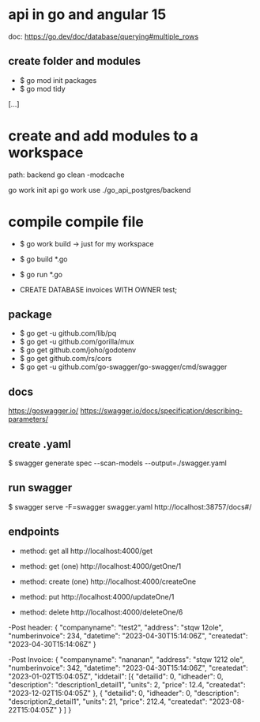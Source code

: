 # api in go and angular 15
doc: https://go.dev/doc/database/querying#multiple_rows

## create folder and modules
* $ go mod init packages
* $ go mod tidy

[...]

# create and add modules to a workspace
path: backend
go clean -modcache

go work init api
go work use ./go_api_postgres/backend


# compile compile file
* $ go work build -> just for my workspace
* $ go build *.go
* $ go run *.go

* CREATE DATABASE invoices WITH OWNER test;

## package
* $ go get -u github.com/lib/pq
* $ go get -u github.com/gorilla/mux
* $ go get github.com/joho/godotenv
* $ go get github.com/rs/cors
* $ go get -u github.com/go-swagger/go-swagger/cmd/swagger


## docs
https://goswagger.io/
https://swagger.io/docs/specification/describing-parameters/

## create .yaml
$ swagger generate spec --scan-models --output=./swagger.yaml

## run swagger
$ swagger serve -F=swagger swagger.yaml
http://localhost:38757/docs#/

## endpoints
* method: get all
http://localhost:4000/get

* method: get (one)
http://localhost:4000/getOne/1

* method: create (one)
http://localhost:4000/createOne

* method: put
http://localhost:4000/updateOne/1

* method: delete
http://localhost:4000/deleteOne/6


-Post header:
{
    "companyname": "test2",
    "address": "stqw 12ole",
    "numberinvoice": 234,
    "datetime": "2023-04-30T15:14:06Z",
    "createdat": "2023-04-30T15:14:06Z"
}

-Post Invoice:
{
    "companyname": "nananan",
    "address": "stqw 1212 ole",
    "numberinvoice": 342,
    "datetime": "2023-04-30T15:14:06Z",
    "createdat": "2023-01-02T15:04:05Z",
    "iddetail": [{
            "detailid": 0,
            "idheader": 0,
            "description": "description1_detail1",
            "units": 2,
            "price": 12.4,
            "createdat": "2023-12-02T15:04:05Z"
        },
        {
            "detailid": 0,
            "idheader": 0,
            "description": "description2_detail1",
            "units": 21,
            "price": 212.4,
            "createdat": "2023-08-22T15:04:05Z"
        }
    ]
}